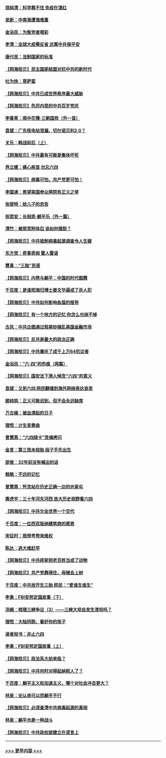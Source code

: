 #### [郑纯清：科学靠不住 免疫在漂红](../pages/nsc993/n13034093.md?t=06201402) 
#### [吴新：中南海遭海难重](../pages/nsc993/n13034084.md?t=06201402) 
#### [金浴凤：为叛党者喝彩](../pages/nsc993/n13034058.md?t=06201402) 
#### [李清：全球大疫需反省 远离中共保平安](../pages/nsc993/n13033784.md?t=06201402) 
#### [唐付民：法制国家的标准](../pages/nsc993/n13032944.md?t=06201402) 
#### [【网海拾贝】民主国家结盟对抗中共的新时代](../pages/nsc993/n13031717.md?t=06201402) 
#### [吐为快：菩萨蛮](../pages/nsc993/n13030033.md?t=06201402) 
#### [【网海拾贝】中共已成世界秩序最大威胁](../pages/nsc993/n13028138.md?t=06201402) 
#### [【网海拾贝】色厉内荏的中共百岁党庆](../pages/nsc993/n13025582.md?t=06201402) 
#### [李春草：雨中花慢‧三朝国师（外一首）](../pages/nsc993/n13025567.md?t=06201402) 
#### [袁斌：广东核电站泄漏，切尔诺贝利2.0？](../pages/nsc993/n13025475.md?t=06201402) 
#### [关乐：韩战前后（上）](../pages/nsc993/n13025387.md?t=06201402) 
#### [【网海拾贝】中共最有可能是集体坏死](../pages/nsc993/n13023101.md?t=06201402) 
#### [界立建：痛心疾首 勿忘六四](../pages/nsc993/n13022339.md?t=06201402) 
#### [【网海拾贝】病毒可怕，共产党更可怕！](../pages/nsc993/n13020728.md?t=06201402) 
#### [李国涛：希望美国参众两院有正义之举](../pages/nsc993/n13020674.md?t=06201402) 
#### [张彼特：给儿子的忠告](../pages/nsc993/n13018934.md?t=06201402) 
#### [祝君安：长相思‧躺平乐（外一篇）](../pages/nsc993/n13018923.md?t=06201402) 
#### [清竹：被邪灵附体后 该如何摆脱？](../pages/nsc993/n13018877.md?t=06201402) 
#### [【网海拾贝】中共抵制病毒起源调查令人生疑](../pages/nsc993/n13017785.md?t=06201402) 
#### [东方觉：奇事奇闻 雷人雷语](../pages/nsc993/n13017577.md?t=06201402) 
#### [慧真：“三胎”民谣](../pages/nsc993/n13017394.md?t=06201402) 
#### [【网海拾贝】内卷与躺平：中国的时代图腾](../pages/nsc993/n13016128.md?t=06201402) 
#### [千百度：是谁把海归博士姜文华逼成了杀人犯](../pages/nsc993/n13015218.md?t=06201402) 
#### [【网海拾贝】中共如何影响各国的报导](../pages/nsc993/n13012599.md?t=06201402) 
#### [【网海拾贝】有一个地方的记忆 你怎么也抹不掉](../pages/nsc993/n13009802.md?t=06201402) 
#### [古风：中共企图通过假美钞搞乱美国金融市场](../pages/nsc993/n13009626.md?t=06201402) 
#### [【网海拾贝】反共是最大的政治正确](../pages/nsc993/n13007051.md?t=06201402) 
#### [【网海拾贝】中共屠杀了成千上万64抗议者](../pages/nsc993/n13002713.md?t=06201402) 
#### [金浴凤：“六·四”的伤痕（两篇）](../pages/nsc993/n13001719.md?t=06201402) 
#### [【网海拾贝】国安法下港人悼念“六四”的意义](../pages/nsc993/n13001039.md?t=06201402) 
#### [袁斌：又到六四 网民翻墙到海外网络表达哀思](../pages/nsc993/n13000995.md?t=06201402) 
#### [颜纯钩：正义可能迟到，但不会永远缺席](../pages/nsc993/n13000920.md?t=06201402) 
#### [万古缘：被血漂起的日子](../pages/nsc993/n13000914.md?t=06201402) 
#### [理悟：计生变奏曲](../pages/nsc993/n13000414.md?t=06201402) 
#### [曾慧燕：“六四绿卡”灵魂拷问](../pages/nsc993/n13000277.md?t=06201402) 
#### [金言：第三孩未投胎 段子手先出生](../pages/nsc993/n13000215.md?t=06201402) 
#### [邵俊：32年前没有喊出的话](../pages/nsc993/n13000181.md?t=06201402) 
#### [戟枫：不远的记忆](../pages/nsc993/n13000121.md?t=06201402) 
#### [曾慧燕：怀念站在历史正确一边的许家屯](../pages/nsc993/n13000073.md?t=06201402) 
#### [惠虎宇：三十年河东河西 放大历史视野看六四](../pages/nsc993/n13000018.md?t=06201402) 
#### [【网海拾贝】中共欠全世界一个交代](../pages/nsc993/n12998706.md?t=06201402) 
#### [千百度：一位西双版纳建筑商的感恩](../pages/nsc993/n12998487.md?t=06201402) 
#### [宋征时：我带考卷来维权](../pages/nsc993/n12994088.md?t=06201402) 
#### [陈达：逃大难赶早](../pages/nsc993/n12993569.md?t=06201402) 
#### [【网海拾贝】中共砖家把老百姓当成了动物](../pages/nsc993/n12993483.md?t=06201402) 
#### [【网海拾贝】共产党靠得住，母猪会上树](../pages/nsc993/n12990730.md?t=06201402) 
#### [千百度：中共放开生三胎 网民：“爱谁生谁生”](../pages/nsc993/n12990644.md?t=06201402) 
#### [李勇：FBI安邦定国故事（下）](../pages/nsc993/n12987854.md?t=06201402) 
#### [汤姆：梳理三峡争议（3）——三峡大坝会发生溃坝吗？](../pages/nsc993/n12989806.md?t=06201402) 
#### [理悟：大陆同胞，看好你的孩子](../pages/nsc993/n12989778.md?t=06201402) 
#### [读者投书：非止六四](../pages/nsc993/n12989673.md?t=06201402) 
#### [李勇：FBI安邦定国故事（上）](../pages/nsc993/n12987749.md?t=06201402) 
#### [【网海拾贝】政法系大劫来临？](../pages/nsc993/n12987596.md?t=06201402) 
#### [【网海拾贝】中共何时对得起纳税人了？](../pages/nsc993/n12985578.md?t=06201402) 
#### [千百度：躺平主义和加速主义，哪个对社会冲击更大？](../pages/nsc993/n12985512.md?t=06201402) 
#### [林泉：论认命可以而躺平不行](../pages/nsc993/n12985505.md?t=06201402) 
#### [【网海拾贝】必须查清中共病毒起源的真相](../pages/nsc993/n12984276.md?t=06201402) 
#### [林泉：躺平也是一种战斗](../pages/nsc993/n12984194.md?t=06201402) 
#### [【网海拾贝】中共政权就建立在谎言上](../pages/nsc993/n12981880.md?t=06201402) 

----
#### [ >>> 更早内容 <<< ](../indexes/nsc993-earlier.md)
